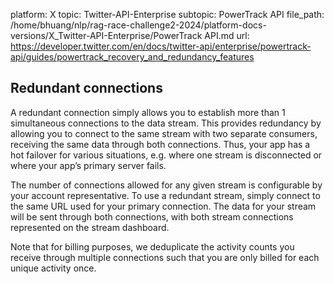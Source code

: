 platform: X
topic: Twitter-API-Enterprise
subtopic: PowerTrack API
file_path: /home/bhuang/nlp/rag-race-challenge2-2024/platform-docs-versions/X_Twitter-API-Enterprise/PowerTrack API.md
url: https://developer.twitter.com/en/docs/twitter-api/enterprise/powertrack-api/guides/powertrack_recovery_and_redundancy_features

## Redundant connections 

A redundant connection simply allows you to establish more than 1 simultaneous connections to the data stream. This provides redundancy by allowing you to connect to the same stream with two separate consumers, receiving the same data through both connections. Thus, your app has a hot failover for various situations, e.g. where one stream is disconnected or where your app’s primary server fails.

The number of connections allowed for any given stream is configurable by your account representative. To use a redundant stream, simply connect to the same URL used for your primary connection. The data for your stream will be sent through both connections, with both stream connections represented on the stream dashboard.

Note that for billing purposes, we deduplicate the activity counts you receive through multiple connections such that you are only billed for each unique activity once.